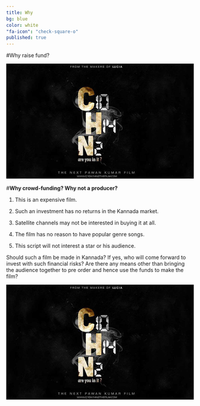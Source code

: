 ```yaml
---
title: Why
bg: blue
color: white
"fa-icon": "check-square-o"
published: true
---
```



#Why raise fund?

![](/img/C10H14N2-large-web2.jpg)

#**Why crowd-funding? Why not a producer?**



1. This is an expensive film.

2. Such an investment has no returns in the Kannada market.

3. Satellite channels may not be interested in buying it at all.

4. The film has no reason to have popular genre songs.

5. This script will not interest a star or his audience.


Should such a film be made in Kannada? If yes, who will come forward to invest with such financial risks? Are there any means other than bringing the audience together to pre order and hence use the funds to make the film?


![](/img/C10H14N2-large-web2.jpg)
